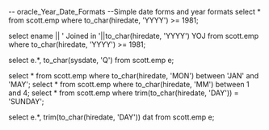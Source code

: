 -- oracle_Year_Date_Formats
--Simple date forms and year formats
select * from scott.emp where to_char(hiredate, 'YYYY') >= 1981;

select ename || ' Joined in '||to_char(hiredate, 'YYYY') YOJ from scott.emp where to_char(hiredate, 'YYYY') >= 1981;

select e.*, to_char(sysdate, 'Q') from scott.emp e;

select * from scott.emp where to_char(hiredate, 'MON')  between 'JAN' and 'MAY';
select * from scott.emp where to_char(hiredate, 'MM')  between 1 and 4;
select * from scott.emp where trim(to_char(hiredate, 'DAY')) = 'SUNDAY';

select e.*, trim(to_char(hiredate, 'DAY')) dat from scott.emp e;
